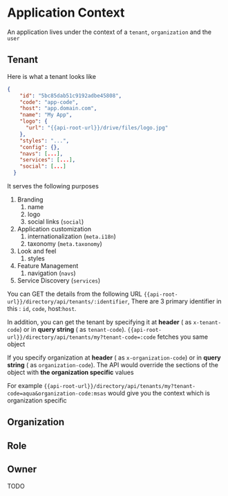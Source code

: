 # Application Context

An application lives under the context of a `tenant`, `organization` and the `user`

## Tenant

Here is what a tenant looks like

```json
{
    "id": "5bc85dab51c9192adbe45808",
    "code": "app-code",
    "host": "app.domain.com",
    "name": "My App",
    "logo": {
      "url": "{{api-root-url}}/drive/files/logo.jpg"
    },
    "styles": "...",
    "config": {},
    "navs": [...],
    "services": [...],
    "social": [...]
  }
```

It serves the following purposes

1. Branding
   1. name
   2. logo
   3. social links (`social`)
2. Application customization
   1. internationalization  (`meta.i18n`)
   2. taxonomy (`meta.taxonomy`)
3. Look and feel
   1. styles
4. Feature Management
   1. navigation (`navs`)
5. Service Discovery (`services`)

You can GET the details from the following URL `{{api-root-url}}/directory/api/tenants/:identifier`, There are 3 primary identifier in this : `id`, `code`, host:`host`.

In addition, you can get the tenant by specifying it at **header** ( as `x-tenant-code`) or in **query string** ( as `tenant-code`). `{{api-root-url}}/directory/api/tenants/my?tenant-code=:code` fetches you same object

If you specify organization at **header** ( as `x-organization-code`) or in **query string** ( as `organization-code`). The API would override the sections of the object with **the organization specific** values

For example `{{api-root-url}}/directory/api/tenants/my?tenant-code=aqua&organization-code:msas` would give you the context which is organization specific


## Organization


## Role


## Owner

TODO

